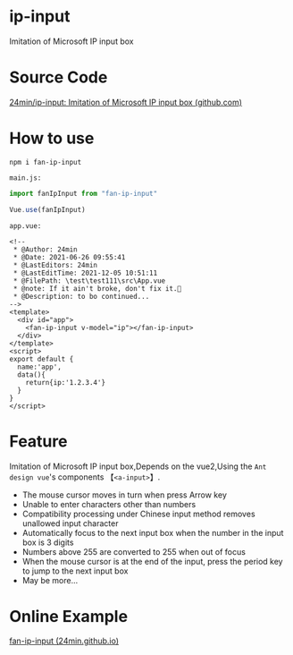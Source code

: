 # ip-input

Imitation of Microsoft IP input box

# Source Code

[24min/ip-input: Imitation of Microsoft IP input box (github.com)](https://github.com/24min/ip-input)

# How to use

```
npm i fan-ip-input
```

`main.js:`

```js
import fanIpInput from "fan-ip-input"

Vue.use(fanIpInput)
```

`app.vue:`

```vue
<!--
 * @Author: 24min
 * @Date: 2021-06-26 09:55:41
 * @LastEditors: 24min
 * @LastEditTime: 2021-12-05 10:51:11
 * @FilePath: \test\test111\src\App.vue
 * @note: If it ain't broke, don't fix it.🍤
 * @Description: to bo continued...
-->
<template>
  <div id="app">
    <fan-ip-input v-model="ip"></fan-ip-input>
  </div>
</template>
<script>
export default {
  name:'app',
  data(){
    return{ip:'1.2.3.4'}
  }
}
</script>

```

# Feature

Imitation of Microsoft IP input box,Depends on the vue2,Using the `Ant design vue`'s components 【`<a-input>`】.

* The mouse cursor moves in turn when press Arrow key
* Unable to enter characters other than numbers
* Compatibility processing under Chinese input method removes unallowed input character
* Automatically focus to the next input box when the number in the input box is 3 digits
* Numbers above 255 are converted to 255 when out of focus
* When the mouse cursor is at the end of the input, press the period key to jump to the next input box
* May be more...

# Online Example

[fan-ip-input (24min.github.io)](https://24min.github.io/ip-input/dist/)
